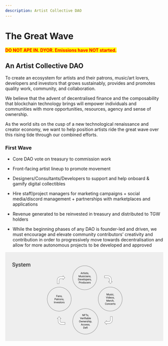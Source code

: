 ```yaml
---
description: Artist Collective DAO
---
```


# The Great Wave

<mark style="color:red;">**DO NOT APE IN. DYOR. Emissions have NOT started.**</mark>

## An Artist Collective DAO

To create an ecosystem for artists and their patrons, music/art lovers, developers and investors that grows sustainably, provides and promotes quality work, community, and collaboration.

We believe that the advent of decentralised finance and the composability that blockchain technology brings will empower individuals and communities with more opportunities, resources, agency and sense of ownership. 

As the world sits on the cusp of a new technological renaissance and creator economy, we want to help position artists ride the great wave over this rising tide through our combined efforts.  

### First Wave

* Core DAO vote on treasury to commission work

* Front-facing artist lineup to promote movement

* Designers/Consultants/Developers to support and help onboard & gamify digital collectibles

* Hire staff/project managers for marketing campaigns + social media/discord management + partnerships with marketplaces and applications

* Revenue generated to be reinvested in treasury and distributed to TGW holders

* While the beginning phases of any DAO is founder-led and driven, we must encourage and elevate community contributors’ creativity and contribution in order to progressively move towards decentralisation and allow for more autonomous projects to be developed and approved

![The Great Wave Flow Cycle](https://raw.githubusercontent.com/acryptos/docs-thegreatwave/main/img/TGW-flowcycle.svg)
